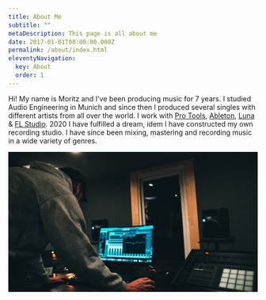 ```yaml
---
title: About Me
subtitle: ""
metaDescription: This page is all about me
date: 2017-01-01T00:00:00.000Z
permalink: /about/index.html
eleventyNavigation:
  key: About
  order: 1
---
```


Hi! My name is Moritz and I've been producing music for 7 years. 
I studied Audio Engineering in Munich and since then I produced several singles with different artists from all over the world. I work with [Pro Tools](https://www.avid.com), [Ableton](https://www.ableton.com), [Luna](https://www.uaudio.de/luna.html) & [FL Studio](https://www.image-line.com).
2020 I have fulfilled a dream, idem I have constructed my own recording studio. I have since been mixing, mastering and recording music in a wide variety of genres.




![Session](/src/assets/img/moStudio.jpg "Session")
